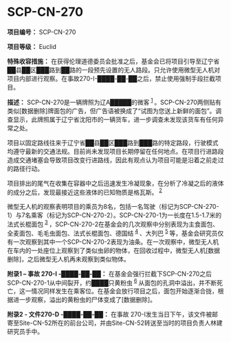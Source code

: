 # SCP-CN-270

**项目编号：** SCP-CN-270

**项目等级：** Euclid

**特殊收容措施：** 在获得伦理道德委员会批准之后，基金会已将项目引导至辽宁省██县██区███路到██路的一段预先设置的无人路段。只允许使用微型无人机对项目内部进行观察。在事故270-I-████-██-██之后，禁止使用强制手段拦截项目。

**描述：** SCP-CN-270是一辆牌照为辽A█████的微客<sup class='footnoteref'>
 <a shape='rect' class='footnoteref' id='footnoteref-1' href='javascript:;' onclick='WIKIDOT.page.utils.scrollToReference(&apos;footnote-1&apos;)'>1</a>
</sup>。SCP-CN-270两侧贴有类似[数据删除]牌面包的广告，但广告语被换成了“试图为您送上新鲜的面包”。调查显示，此牌照属于辽宁省沈阳市的一辆货车，进一步调查未发现该货车有任何异常之处。

项目以固定路线往来于辽宁省██县██区███路到███路的特定路段，行驶模式均遵守最新的交通法规。目前尚未发现项目长期停留在任何地点。在项目行进路段造成交通堵塞会导致项目改变行进路线，因此有观点认为项目可能是沿着之前走过的路径行动。

项目排出的尾气在收集在容器中之后迅速发生冷凝现象，在分析了冷凝之后的液体的成分之后，发现最接近这些液体的已知物质是格瓦斯。<sup class='footnoteref'>
 <a shape='rect' class='footnoteref' id='footnoteref-2' href='javascript:;' onclick='WIKIDOT.page.utils.scrollToReference(&apos;footnote-2&apos;)'>2</a>
</sup>

微型无人机的观察表明项目的乘员为8名，包括一名驾驶（标记为SCP-CN-270-1）与7名乘客（标记为SCP-CN-270-2）。SCP-CN-270-1为一长度在1.5-1.7米的法式长棍面包<sup class='footnoteref'>
 <a shape='rect' class='footnoteref' id='footnoteref-3' href='javascript:;' onclick='WIKIDOT.page.utils.scrollToReference(&apos;footnote-3&apos;)'>3</a>
</sup>，SCP-CN-270-2在基金会的几次观察中分别表现为主食面包、全麦面包、毛毛虫面包、法式长棍面包、德国结<sup class='footnoteref'>
 <a shape='rect' class='footnoteref' id='footnoteref-4' href='javascript:;' onclick='WIKIDOT.page.utils.scrollToReference(&apos;footnote-4&apos;)'>4</a>
</sup>、大列巴<sup class='footnoteref'>
 <a shape='rect' class='footnoteref' id='footnoteref-5' href='javascript:;' onclick='WIKIDOT.page.utils.scrollToReference(&apos;footnote-5&apos;)'>5</a>
</sup>等，基金会研究员仅有一次观察到其中一个SCP-CN-270-2表现为油条。在一次观察中，微型无人机在车内的一处座位上观察到了类似虫卵的物体，在回收过程中，微型无人机[数据删除]，之后微型无人机再未观察到类似物体。

**附录1 – 事故 270-I -████-██-██：** 在基金会强行拦截下SCP-CN-270之后SCP-CN-270-1从中间裂开，约████只黄粉虫<sup class='footnoteref'>
 <a shape='rect' class='footnoteref' id='footnoteref-6' href='javascript:;' onclick='WIKIDOT.page.utils.scrollToReference(&apos;footnote-6&apos;)'>6</a>
</sup>从面包的孔洞中溢出，并不断死亡，这一情况同样发生在乘客位。在基金会放行项目之后，面包开始逐渐合拢，根据进一步观察，溢出的黄粉虫的尸体变成了[数据删除]。

**附录2 - 文件270-D -████-██-██：** 
在事故 270-I发生当日下午，该文件被邮寄至Site-CN-52所在的前台公司，并由Site-CN-52转送至当时的项目负责人林建研究员手中。




